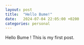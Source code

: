 ```yaml
---
layout: post
title:  "Hello Bume!"
date:   2024-07-04 22:05:00 +0200
categories: personal
---
```


Hello Bume ! This is my first post.

